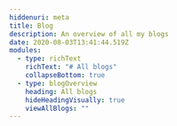 ```yaml
---
hiddenuri: meta
title: Blog
description: An overview of all my blogs
date: 2020-08-03T13:41:44.519Z
modules:
  - type: richText
    richText: "# All blogs"
    collapseBottom: true
  - type: blogOverview
    heading: All blogs
    hideHeadingVisually: true
    viewAllBlogs: ""
---
```

